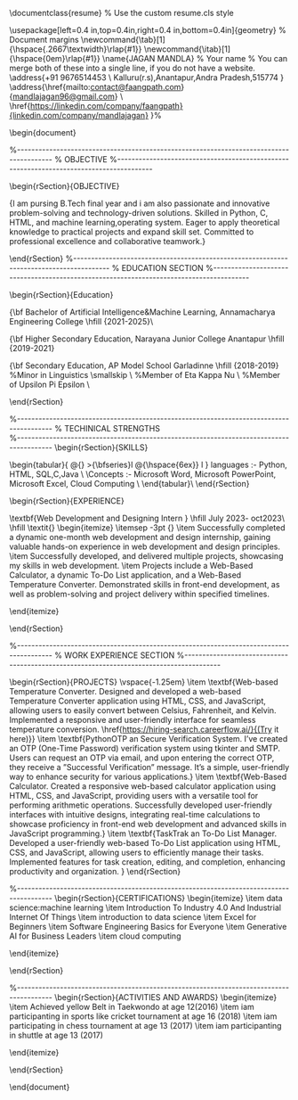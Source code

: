 \documentclass{resume} % Use the custom resume.cls style

\usepackage[left=0.4 in,top=0.4in,right=0.4 in,bottom=0.4in]{geometry} % Document margins
\newcommand{\tab}[1]{\hspace{.2667\textwidth}\rlap{#1}} 
\newcommand{\itab}[1]{\hspace{0em}\rlap{#1}}
\name{JAGAN MANDLA} % Your name
% You can merge both of these into a single line, if you do not have a website.
\address{+91 9676514453 \\ Kalluru(r.s),Anantapur,Andra Pradesh,515774 } 
\address{\href{mailto:contact@faangpath.com}{mandlajagan96@gmail.com} \\ \href{https://linkedin.com/company/faangpath}{linkedin.com/company/mandlajagan} }%

\begin{document}

%----------------------------------------------------------------------------------------
%	OBJECTIVE
%----------------------------------------------------------------------------------------

\begin{rSection}{OBJECTIVE}

{I am pursing B.Tech final year and i am also passionate and innovative problem-solving and technology-driven solutions. Skilled in
Python, C, HTML, and machine learning,operating system. Eager to apply theoretical knowledge to practical projects and expand skill set. Committed to professional excellence
and collaborative teamwork.}


\end{rSection}
%----------------------------------------------------------------------------------------
%	EDUCATION SECTION
%----------------------------------------------------------------------------------------

\begin{rSection}{Education}

{\bf Bachelor of Artificial Intelligence&Machine Learning, Annamacharya Engineering College  \hfill {2021-2025}\\

{\bf Higher Secondary Education, Narayana Junior College Anantapur \hfill {2019-2021}

{\bf  Secondary Education, AP Model School Garladinne \hfill {2018-2019}
%Minor in Linguistics \smallskip \\
%Member of Eta Kappa Nu \\
%Member of Upsilon Pi Epsilon \\


\end{rSection}

%----------------------------------------------------------------------------------------
% TECHINICAL STRENGTHS	
%----------------------------------------------------------------------------------------
\begin{rSection}{SKILLS}

\begin{tabular}{ @{} >{\bfseries}l @{\hspace{6ex}} l }
languages  :- Python, HTML, SQL,C,Java
\\
\\Concepts :- Microsoft Word, Microsoft PowerPoint, Microsoft Excel, Cloud Computing
\\
\end{tabular}\\
\end{rSection}

\begin{rSection}{EXPERIENCE}


 
\textbf{Web Development and Designing Intern 
} \hfill July 2023- oct2023\\
 \hfill \textit{}
 \begin{itemize}
    \itemsep -3pt {} 
     \item Successfully completed a dynamic one-month web development and design internship, gaining valuable hands-on
experience in web development and design principles.
     \item Successfully developed, and delivered multiple projects, showcasing my skills in web development.
    \item Projects include a Web-Based Calculator, a dynamic To-Do List application, and a Web-Based Temperature
Converter. Demonstrated skills in front-end development, as well as problem-solving and project delivery within
specified timelines.
 
 \end{itemize}

\end{rSection} 

%----------------------------------------------------------------------------------------
%	WORK EXPERIENCE SECTION
%----------------------------------------------------------------------------------------

\begin{rSection}{PROJECTS}
\vspace{-1.25em}
\item \textbf{Web-based Temperature Converter. Designed and developed a web-based Temperature Converter application
using HTML, CSS, and JavaScript, allowing users to easily convert between Celsius, Fahrenheit, and Kelvin. Implemented a responsive and user-friendly interface for seamless temperature conversion.  \href{https://hiring-search.careerflow.ai/}{(Try it here)}}
\item \textbf{PythonOTP an Secure Verification System. I’ve created an OTP (One-Time Password) verification system
using tkinter and SMTP. Users can request an OTP via email, and upon entering the correct OTP, they receive a
”Successful Verification” message. It’s a simple, user-friendly way to enhance security for various applications.}
\item \textbf{Web-Based Calculator. Created a responsive web-based calculator application using HTML, CSS, and JavaScript,
providing users with a versatile tool for performing arithmetic operations. Successfully developed user-friendly interfaces with intuitive designs, integrating real-time calculations to showcase proficiency in front-end web development
and advanced skills in JavaScript programming.}
\item \textbf{TaskTrak an To-Do List Manager. Developed a user-friendly web-based To-Do List application using HTML,
CSS, and JavaScript, allowing users to efficiently manage their tasks. Implemented features for task creation, editing,
and completion, enhancing productivity and organization. }
\end{rSection} 

%----------------------------------------------------------------------------------------
\begin{rSection}{CERTIFICATIONS} 
\begin{itemize}
    \item 	data science:machine learning 
    \item  Introduction To Industry 4.0 And Industrial Internet Of Things
    \item	introduction to data science
    \item   Excel for Beginners
    \item   Software Engineering Basics for Everyone
    \item   Generative AI for Business Leaders
    \item   cloud computing
    
\end{itemize}


\end{rSection}

%----------------------------------------------------------------------------------------
\begin{rSection}{ACTIVITIES AND AWARDS} 
\begin{itemize}
    \item Achieved yellow Belt in Taekwondo at age 12(2016)
    \item iam participanting in sports like cricket tournament at age 16 (2018)
    \item iam participating in chess tournament at age 13 (2017)
    \item iam participanting in shuttle at age 13 (2017)
 
\end{itemize}


\end{rSection}


\end{document}
